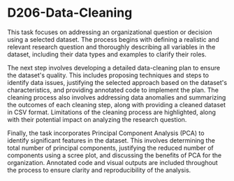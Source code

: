 # D206-Data-Cleaning
This task focuses on addressing an organizational question or decision using a selected dataset. The process begins with defining a realistic and relevant research question and thoroughly describing all variables in the dataset, including their data types and examples to clarify their roles.

The next step involves developing a detailed data-cleaning plan to ensure the dataset's quality. This includes proposing techniques and steps to identify data issues, justifying the selected approach based on the dataset's characteristics, and providing annotated code to implement the plan. The cleaning process also involves addressing data anomalies and summarizing the outcomes of each cleaning step, along with providing a cleaned dataset in CSV format. Limitations of the cleaning process are highlighted, along with their potential impact on analyzing the research question.

Finally, the task incorporates Principal Component Analysis (PCA) to identify significant features in the dataset. This involves determining the total number of principal components, justifying the reduced number of components using a scree plot, and discussing the benefits of PCA for the organization. Annotated code and visual outputs are included throughout the process to ensure clarity and reproducibility of the analysis.
